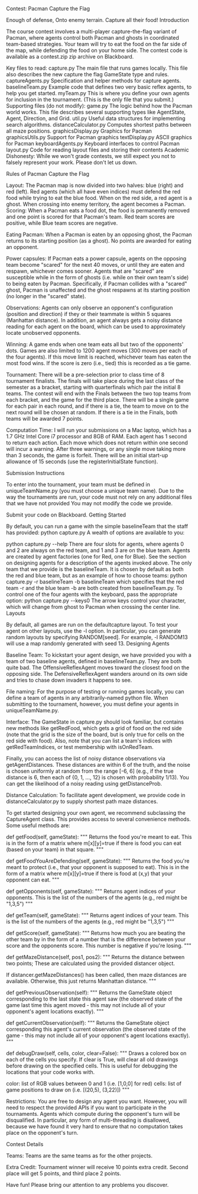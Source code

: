 Contest: Pacman Capture the Flag


Enough of defense,
Onto enemy terrain.
Capture all their food!
Introduction

The course contest involves a multi-player capture-the-flag variant of Pacman, where agents control both Pacman and ghosts in coordinated team-based strategies. Your team will try to eat the food on the far side of the map, while defending the food on your home side. The contest code is available as a contest.zip zip archive on Blackboard.

Key files to read:
capture.py	The main file that runs games locally. This file also describes the new capture the flag GameState type and rules.
captureAgents.py	Specification and helper methods for capture agents.
baselineTeam.py	Example code that defines two very basic reflex agents, to help you get started.
myTeam.py	This is where you define your own agents for inclusion in the tournament. (This is the only file that you submit.)
Supporting files (do not modify):
game.py	The logic behind how the Pacman world works. This file describes several supporting types like AgentState, Agent, Direction, and Grid.
util.py	Useful data structures for implementing search algorithms.
distanceCalculator.py	Computes shortest paths between all maze positions.
graphicsDisplay.py	Graphics for Pacman
graphicsUtils.py	Support for Pacman graphics
textDisplay.py	ASCII graphics for Pacman
keyboardAgents.py	Keyboard interfaces to control Pacman
layout.py	Code for reading layout files and storing their contents
Academic Dishonesty: While we won't grade contests, we still expect you not to falsely represent your work. Please don't let us down.

Rules of Pacman Capture the Flag

Layout: The Pacman map is now divided into two halves: blue (right) and red (left). Red agents (which all have even indices) must defend the red food while trying to eat the blue food. When on the red side, a red agent is a ghost. When crossing into enemy territory, the agent becomes a Pacman.
Scoring: When a Pacman eats a food dot, the food is permanently removed and one point is scored for that Pacman's team. Red team scores are positive, while Blue team scores are negative.

Eating Pacman: When a Pacman is eaten by an opposing ghost, the Pacman returns to its starting position (as a ghost). No points are awarded for eating an opponent.

Power capsules: If Pacman eats a power capsule, agents on the opposing team become "scared" for the next 40 moves, or until they are eaten and respawn, whichever comes sooner. Agents that are "scared" are susceptible while in the form of ghosts (i.e. while on their own team's side) to being eaten by Pacman. Specifically, if Pacman collides with a "scared" ghost, Pacman is unaffected and the ghost respawns at its starting position (no longer in the "scared" state).

Observations: Agents can only observe an opponent's configuration (position and direction) if they or their teammate is within 5 squares (Manhattan distance). In addition, an agent always gets a noisy distance reading for each agent on the board, which can be used to approximately locate unobserved opponents.

Winning: A game ends when one team eats all but two of the opponents' dots. Games are also limited to 1200 agent moves (300 moves per each of the four agents). If this move limit is reached, whichever team has eaten the most food wins. If the score is zero (i.e., tied) this is recorded as a tie game.

Tournament: There will be a pre-selection prior to class time of 8 tournament finalists. The finals will take place during the last class of the semester as a bracket, starting with quarterfinals which pair the initial 8 teams. The contest will end with the Finals between the two top teams from each bracket, and the game for the third place. There will be a single game for each pair in each round, and if there is a tie, the team to move on to the next round will be chosen at random. If there is a tie in the Finals, both teams will be awarded 7 points.

Computation Time: I will run your submissions on a Mac laptop, which has a 1.7 GHz Intel Core i7 processor and 8GB of RAM. Each agent has 1 second to return each action. Each move which does not return within one second will incur a warning. After three warnings, or any single move taking more than 3 seconds, the game is forfeit. There will be an initial start-up allowance of 15 seconds (use the registerInitialState function).

Submission Instructions

To enter into the tournament, your team must be defined in uniqueTeamName.py (you must choose a unique team name). Due to the way the tournaments are run, your code must not rely on any additional files that we have not provided You may not modify the code we provide.

Submit your code on Blackboard.
Getting Started

By default, you can run a game with the simple baselineTeam that the staff has provided:
python capture.py
A wealth of options are available to you:

python capture.py --help
There are four slots for agents, where agents 0 and 2 are always on the red team, and 1 and 3 are on the blue team. Agents are created by agent factories (one for Red, one for Blue). See the section on designing agents for a description of the agents invoked above. The only team that we provide is the baselineTeam. It is chosen by default as both the red and blue team, but as an example of how to choose teams:
python capture.py -r baselineTeam -b baselineTeam
which specifies that the red team -r and the blue team -b are both created from baselineTeam.py. To control one of the four agents with the keyboard, pass the appropriate option:
python capture.py --keys0
The arrow keys control your character, which will change from ghost to Pacman when crossing the center line.
Layouts

By default, all games are run on the defaultcapture layout. To test your agent on other layouts, use the -l option. In particular, you can generate random layouts by specifying RANDOM[seed]. For example, -l RANDOM13 will use a map randomly generated with seed 13.
Designing Agents

Baseline Team: To kickstart your agent design, we have provided you with a team of two baseline agents, defined in baselineTeam.py. They are both quite bad. The OffensiveReflexAgent moves toward the closest food on the opposing side. The DefensiveReflexAgent wanders around on its own side and tries to chase down invaders it happens to see.

File naming: For the purpose of testing or running games locally, you can define a team of agents in any arbitrarily-named python file. When submitting to the tournament, however, you must define your agents in uniqueTeamName.py.

Interface: The GameState in capture.py should look familiar, but contains new methods like getRedFood, which gets a grid of food on the red side (note that the grid is the size of the board, but is only true for cells on the red side with food). Also, note that you can list a team's indices with getRedTeamIndices, or test membership with isOnRedTeam.

Finally, you can access the list of noisy distance observations via getAgentDistances. These distances are within 6 of the truth, and the noise is chosen uniformly at random from the range [-6, 6] (e.g., if the true distance is 6, then each of {0, 1, ..., 12} is chosen with probability 1/13). You can get the likelihood of a noisy reading using getDistanceProb.

Distance Calculation: To facilitate agent development, we provide code in distanceCalculator.py to supply shortest path maze distances.

To get started designing your own agent, we recommend subclassing the CaptureAgent class. This provides access to several convenience methods. Some useful methods are:

def getFood(self, gameState):
"""
Returns the food you're meant to eat. This is in the form
of a matrix where m[x][y]=true if there is food you can
eat (based on your team) in that square.
"""

def getFoodYouAreDefending(self, gameState):
"""
Returns the food you're meant to protect (i.e., that your
opponent is supposed to eat). This is in the form of a
matrix where m[x][y]=true if there is food at (x,y) that
your opponent can eat.
"""

def getOpponents(self, gameState):
"""
Returns agent indices of your opponents. This is the list
of the numbers of the agents (e.g., red might be "1,3,5")
"""

def getTeam(self, gameState):
"""
Returns agent indices of your team. This is the list of
the numbers of the agents (e.g., red might be "1,3,5")
"""

def getScore(self, gameState):
"""
Returns how much you are beating the other team by in the
form of a number that is the difference between your score
and the opponents score. This number is negative if you're
losing.
"""

def getMazeDistance(self, pos1, pos2):
"""
Returns the distance between two points; These are calculated using the provided
distancer object.

If distancer.getMazeDistances() has been called, then maze distances are available.
Otherwise, this just returns Manhattan distance.
"""

def getPreviousObservation(self):
"""
Returns the GameState object corresponding to the last
state this agent saw (the observed state of the game last
time this agent moved - this may not include all of your
opponent's agent locations exactly).
"""

def getCurrentObservation(self):
"""
Returns the GameState object corresponding this agent's
current observation (the observed state of the game - this
may not include all of your opponent's agent locations
exactly).
"""

def debugDraw(self, cells, color, clear=False):
"""
Draws a colored box on each of the cells you specify. If clear is True,
will clear all old drawings before drawing on the specified cells.
This is useful for debugging the locations that your code works with.

color: list of RGB values between 0 and 1 (i.e. [1,0,0] for red)
cells: list of game positions to draw on  (i.e. [(20,5), (3,22)])
"""


Restrictions: You are free to design any agent you want. However, you will need to respect the provided APIs if you want to participate in the tournaments. Agents which compute during the opponent's turn will be disqualified. In particular, any form of multi-threading is disallowed, because we have found it very hard to ensure that no computation takes place on the opponent's turn.

Contest Details

Teams: Teams are the same teams as for the other projects.

Extra Credit: Tournament winner will receive 10 points extra credit. Second place will get 5 points, and third place 2 points.



Have fun! Please bring our attention to any problems you discover.